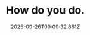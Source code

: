 ---
title: How do you do.
date: 2025-09-26T09:09:32.861Z
tags:
  - First-Things-First
categories:
  - 新概念
description: 记得填写描述内容哦~~~
---